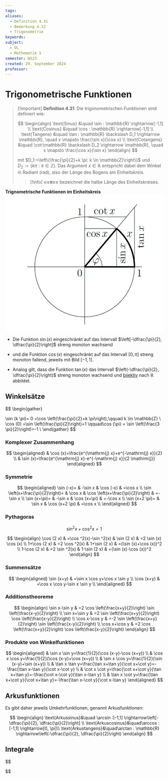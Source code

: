 ```yaml
---
tags: 
aliases:
  - Definition 4.31
  - Bemerkung 4.32
  - Trigonometrie
keywords: 
subject:
  - VL
  - Mathematik 1
semester: WS23
created: 29. September 2024
professor:
---
```

 

# Trigonometrische Funktionen

> [!important] **Definition 4.31**: Die trigonometrischen Funktionen sind definiert wie:
> 
> $$
> \begin{align}
> \text{Sinus} &\quad \sin : \mathbb{R} \rightarrow[-1,1] \\
> \text{Cosinus} &\quad \cos : \mathbb{R} \rightarrow[-1,1]  \\
> \text{Tangens} &\quad \tan : \mathbb{R} \backslash D_1 \rightarrow \mathbb{R}, \quad x \mapsto \frac{\sin x}{\cos x} \\
> \text{Cotangens} &\quad \cot:\mathbb{R} \backslash D_2 \rightarrow \mathbb{R}, \quad x \mapsto \frac{\cos x}{\sin x}
> \end{align}
> $$
> 
> mit $D_1:=\left\{\frac{\pi}{2}+k \pi: k \in \mathbb{Z}\right\}$ und $D_2:=\{k \pi: k \in \mathbb{Z}\}$.
> Das Argument $x \in \mathbb{R}$ entspricht dabei dem Winkel in Radiant (rad), also der Länge des Bogens am Einheitskreis.
> > [!info] **==$\pi$==** bezeichnet die halbe Länge des Einheitskreises.

**Trignometrische Funktionen im Einheitskreis**
![invert_dark|500](assets/Einheitskreis.png)

- Die Funktion $\sin(x)$ eingeschränkt auf das Intervall $\left[-\dfrac{\pi}{2}, \dfrac{\pi}{2}\right]$ streng monoton wachsend
- und die Funktion $\cos (x)$ eingeschränkt auf das Intervall $[0, \pi]$ streng monoton fallend, jeweils mit Bild $[-1,1]$. 

- Analog gilt, dass die Funktion $\tan (x)$ das Intervall $\left(-\dfrac{\pi}{2}, \dfrac{\pi}{2}\right)$ streng monoton wachsend und [bijektiv](Algebra/Abbild.md) nach $\mathbb{R}$ abbildet.

## Winkelsätze

$$
\begin{gather}

\sin (k \pi)= 0 =\cos \left(\frac{\pi}{2}+k \pi\right),\qquad k \in \mathbb{Z} \\
\cos (0) =\sin \left(\frac{\pi}{2}\right)=1 \qquad\cos (\pi) = \sin \left(\frac{3 \pi}{2}\right)=-1 \\
\end{gather}
$$

### Komplexer Zusammenhang

$$
\begin{aligned}
& \cos (x)=\frac{e^{\mathrm{j} x}+e^{-\mathrm{j} x}}{2} \\
& \sin (x)=\frac{e^{\mathrm{j} x}-e^{-\mathrm{j} x}}{2 \mathrm{j}}
\end{aligned}
$$

### Symmetrie

$$
\begin{aligned}
\sin (-x)= & -\sin x & \cos (-x) & =\cos x \\
\sin \left(x+\frac{\pi}{2}\right)= & \cos x & \cos \left(x+\frac{\pi}{2}\right) & =-\sin x \\
\sin (x+\pi)= & -\sin x & \cos (x+\pi) & =-\cos x \\
\sin (x+2 \pi)= & \sin x & \cos (x+2 \pi) & =\cos x \\
\end{aligned}
$$

### Pythagoras

$$
\sin ^{2} x+\cos ^{2} x=1
$$

$$
\begin{align} 
\cos (2 x) & =\cos ^2(x)-\sin ^2(x) & \sin (2 x) & =2 \sin (x) \cos (x) \\
1+\cos (2 x) & =2 \cos ^2(x) & 1+\sin (2 x) & =(\sin (x)+\cos (x))^2 \\
1-\cos (2 x) & =2 \sin ^2(x) & 1-\sin (2 x) & =(\sin (x)-\cos (x))^2
\end{align} 
$$

### Summensätze

$$
\begin{aligned}
\sin (x+y) & =\sin x \cos y+\cos x \sin y \\
\cos (x+y) & =\cos x \cos y-\sin x \sin y \\
\end{aligned}
$$

### Additionstheoreme

$$
\begin{align}
\sin x-\sin y & =2 \cos \left(\frac{x+y}{2}\right) \sin \left(\frac{x-y}{2}\right) \\
\sin x+\sin y & =2 \sin \left(\frac{x+y}{2}\right) \cos \left(\frac{x-y}{2}\right) \\
\cos x-\cos y & =-2 \sin \left(\frac{x+y}{2}\right) \sin \left(\frac{x-y}{2}\right) \\
\cos x+\cos y & =2 \cos \left(\frac{x+y}{2}\right) \cos \left(\frac{x-y}{2}\right)
\end{align}
$$

### Produkte von Winkelfunktionen

$$
\begin{aligned}
& \sin x \sin y=\frac{1}{2}(\cos (x-y)-\cos (x+y)) \\
& \cos x \cos y=\frac{1}{2}(\cos (x-y)+\cos (x+y)) \\
& \sin x \cos y=\frac{1}{2}(\sin (x-y)+\sin (x+y)) \\
& \tan x \tan y=\frac{\tan x+\tan y}{\cot x+\cot y}=-\frac{\tan x-\tan y}{\cot x-\cot y} \\
& \cot x \cot y=\frac{\cot x+\cot y}{\tan x+\tan y}=-\frac{\cot x-\cot y}{\tan x-\tan y} \\
& \tan x \cot y=\frac{\tan x+\cot y}{\cot x+\tan y}=-\frac{\tan x-\cot y}{\cot x-\tan y}
\end{aligned}
$$

## Arkusfunktionen

Es gibt daher jeweils Umkehrfunktionen, genannt Arkusfunktionen:

$$
\begin{align}
\text{Arkussinus}&\quad \arcsin :[-1,1] \rightarrow\left[-\dfrac{\pi}{2}, \dfrac{\pi}{2}\right] \\
\text{Arkuscosinus}&\quad\arccos :[-1,1] \rightarrow[0, \pi]\\
\text{Arkustangens}&\quad\arctan : \mathbb{R} \rightarrow\left(-\dfrac{\pi}{2}, \dfrac{\pi}{2}\right)
\end{align}
$$

## Integrale

$$

$$
